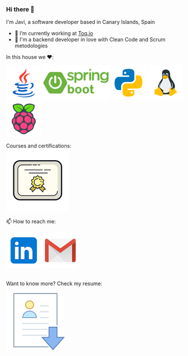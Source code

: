 ### Hi there 👋

I'm Javi, a software developer based in Canary Islands, Spain

- 🔭 I’m currently working at [Toq.io](https://www.linkedin.com/company/toqiofintech/)
- 💬 I'm a backend developer in love with Clean Code and Scrum metodologies

In this house we :heart::<br>

![Java Badge](
https://github.com/spicymojo/spicymojo/blob/main/files/icons/java.png)
![Spring Boot Badge](
https://github.com/spicymojo/spicymojo/blob/main/files/icons/spring_boot.png)
![Python Badge](
https://github.com/spicymojo/spicymojo/blob/main/files/icons/python.png)
![Linux Badge](
https://github.com/spicymojo/spicymojo/blob/main/files/icons/linux.png)
![Raspberry Badge](
https://github.com/spicymojo/spicymojo/blob/main/files/icons/raspberry_pi.png)

Courses and certifications:<br>
[![Certification Badge](https://github.com/spicymojo/spicymojo/blob/main/files/icons/certificate.png)](https://github.com/spicymojo/course_certificates)
<br>

📫 How to reach me:<br><br>
[![Linkedin Badge](https://github.com/spicymojo/spicymojo/blob/main/files/icons/linkedin.png)](https://linkedin.com/in/javiersantanagodoy)
[![Gmail Badge](https://github.com/spicymojo/spicymojo/blob/main/files/icons/gmail.png)](mailto:javiersantanagodoy@gmail.com)

<br>
Want to know more? Check my resume:<br>

[![Resume](https://github.com/spicymojo/spicymojo/blob/main/files/icons/resume.png)](https://github.com/spicymojo/spicymojo/blob/main/files/documents/CV_Javier_Santana_Godoy.pdf)
